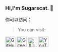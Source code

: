 ### Hi,I'm Sugarscat. :wave:

你可以访问：
> You can visit:

[<img title = "GitHub" src = "https://github.com/Sugarscat/Icon/blob/main/GitHub.png" height = "32">](https://github.com/Sugarscat)
[<img title = "Gitee" src = "https://github.com/Sugarscat/Icon/blob/main/gitee.png" height = "32">](https://gitee.com/Sugarscat)
[<img title = "BiliBili" src = "https://github.com/Sugarscat/Icon/blob/main/bilibili.png" height = "29">](https://space.bilibili.com/693173327?spm_id_from=333.1007.0.0)
[<img title = "YouTube" src = "https://github.com/Sugarscat/Icon/blob/main/youtube.png" height = "32">](https://www.youtube.com/channel/UCzatmr6pXZzMRe4gbhJqIPA)

